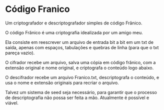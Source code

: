 # Código Franico
Um criptografador e descriptografador simples de código Frânico.

O código Frânico é uma criptografia idealizada por um amigo meu.

Ela consiste em reescrever um arquivo de entrada bit a bit em um txt de saída, apenas com espaços, tabulações e quebras de linha (para que o txt pareça vazio).

O cifrador recebe um arquivo, salva uma cópia em código frânico, com a extensão original e nome original, e criptografa o conteúdo logo abaixo.

O descifrador recebe um arquivo Franico.txt, descriptografa o conteúdo, e usa o nome e extensão originais para recriar o arquivo.

Talvez um sistema de seed seja necessário, para garantir que o processo de descriptografia não possa ser feita a mão. Atualmente é possível e viável.
